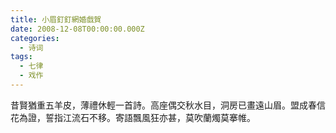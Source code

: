 ```yaml
---
title: 小眉釘釘網婚戲賀
date: 2008-12-08T00:00:00.000Z
categories:
  - 诗词
tags:
  - 七律
  - 戏作
---
```

昔賢猶重五羊皮，薄禮休輕一首詩。高座偶交秋水目，洞房已畫遠山眉。盟成春信花為證，誓指江流石不移。寄語飄風狂亦甚，莫吹蘭燭莫搴帷。
